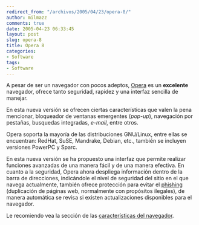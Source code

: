 ```yaml
---
redirect_from: "/archivos/2005/04/23/opera-8/"
author: milmazz
comments: true
date: 2005-04-23 06:33:45
layout: post
slug: opera-8
title: Opera 8
categories:
- Software
tags:
- Software
---
```


A pesar de ser un navegador con pocos adeptos, [Opera](http://www.opera.com) es
un **excelente** navegador, ofrece tanto seguridad, rapidez y una interfaz
sencilla de manejar.

En esta nueva versión se ofrecen ciertas características que valen la pena
mencionar, bloqueador de ventanas emergentes (_pop-up_), navegación por
pestañas, busquedas integradas, _e-mail_, entre otros.

Opera soporta la mayoría de las distribuciones GNU/Linux, entre ellas se
encuentran: RedHat, SuSE, Mandrake, Debian, etc., también se incluyen versiones
PowerPC y Sparc.

En esta nueva versión se ha propuesto una interfaz que permite realizar
funciones avanzadas de una manera fácil y de una manera efectiva. En cuanto a la
seguridad, Opera ahora despliega información dentro de la barra de direcciones,
indicándole el nivel de seguridad del sitio en el que navega actualmente,
también ofrece protección para evitar el
[phishing](http://es.wikipedia.org/wiki/Phishing) (duplicación de páginas web,
normalmente con propósitos ilegales), de manera automática se revisa si existen
actualizaciones disponibles para el navegador.

Le recomiendo vea la sección de las [características del
navegador](http://www.opera.com/features/).
